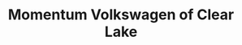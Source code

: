 ---
title: "Momentum Volkswagen of Clear Lake"
url: /houston/momentum-volkswagen-of-clear-lake/
shop: Autohaus
---